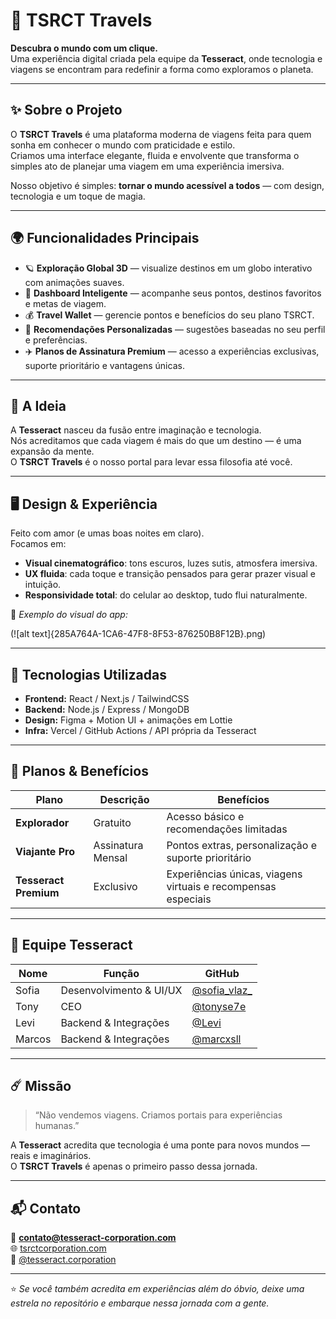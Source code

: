 # 🌌 TSRCT Travels

**Descubra o mundo com um clique.**  
Uma experiência digital criada pela equipe da **Tesseract**, onde tecnologia e viagens se encontram para redefinir a forma como exploramos o planeta.

---

## ✨ Sobre o Projeto

O **TSRCT Travels** é uma plataforma moderna de viagens feita para quem sonha em conhecer o mundo com praticidade e estilo.  
Criamos uma interface elegante, fluida e envolvente que transforma o simples ato de planejar uma viagem em uma experiência imersiva.

Nosso objetivo é simples: **tornar o mundo acessível a todos** — com design, tecnologia e um toque de magia.

---

## 🌍 Funcionalidades Principais

- 🪐 **Exploração Global 3D** — visualize destinos em um globo interativo com animações suaves.  
- 🧭 **Dashboard Inteligente** — acompanhe seus pontos, destinos favoritos e metas de viagem.  
- 💰 **Travel Wallet** — gerencie pontos e benefícios do seu plano TSRCT.  
- 💫 **Recomendações Personalizadas** — sugestões baseadas no seu perfil e preferências.  
- ✈️ **Planos de Assinatura Premium** — acesso a experiências exclusivas, suporte prioritário e vantagens únicas.

---

## 🧠 A Ideia

A **Tesseract** nasceu da fusão entre imaginação e tecnologia.  
Nós acreditamos que cada viagem é mais do que um destino — é uma expansão da mente.  
O **TSRCT Travels** é o nosso portal para levar essa filosofia até você.

---

## 🖥️ Design & Experiência

Feito com amor (e umas boas noites em claro).  
Focamos em:
- **Visual cinematográfico**: tons escuros, luzes sutis, atmosfera imersiva.  
- **UX fluida**: cada toque e transição pensados para gerar prazer visual e intuição.  
- **Responsividade total**: do celular ao desktop, tudo flui naturalmente.

📸 *Exemplo do visual do app:*

(![alt text]{285A764A-1CA6-47F8-8F53-876250B8F12B}.png)

---

## 🚀 Tecnologias Utilizadas

- **Frontend:** React / Next.js / TailwindCSS  
- **Backend:** Node.js / Express / MongoDB  
- **Design:** Figma + Motion UI + animações em Lottie  
- **Infra:** Vercel / GitHub Actions / API própria da Tesseract  

---

## 💎 Planos & Benefícios

| Plano | Descrição | Benefícios |
|-------|------------|------------|
| **Explorador** | Gratuito | Acesso básico e recomendações limitadas |
| **Viajante Pro** | Assinatura Mensal | Pontos extras, personalização e suporte prioritário |
| **Tesseract Premium** | Exclusivo | Experiências únicas, viagens virtuais e recompensas especiais |

---

## 👥 Equipe Tesseract

| Nome | Função | GitHub |
|------|--------|--------|
| Sofia | Desenvolvimento & UI/UX | [@sofia_vlaz_](https://github.com/sofiamasha) |
| Tony | CEO | [@tonyse7e](https://github.com/tony) |
| Levi | Backend & Integrações | [@Levi](https://github.com/Levi) |
| Marcos | Backend & Integrações | [@marcxsll](https://github.com/marcos) |

---

## ☄️ Missão

> “Não vendemos viagens. Criamos portais para experiências humanas.”

A **Tesseract** acredita que tecnologia é uma ponte para novos mundos — reais e imaginários.  
O **TSRCT Travels** é apenas o primeiro passo dessa jornada.

---

## 📬 Contato

📧 **contato@tesseract-corporation.com**  
🌐 [tsrctcorporation.com](https://tesseract-corporation.com/?fbclid=PAZXh0bgNhZW0CMTEAAadJtwxN3XFNOOnKoEHpoiZCzI6p-RNkEiQqWztuoSJ4ZwKCIipZ_gEv3vci_w_aem_dGhdkZBikC946YCxjzbLcw)  
📱 [@tesseract.corporation](https://www.instagram.com/tesseract.corporation/)

---

⭐ *Se você também acredita em experiências além do óbvio, deixe uma estrela no repositório e embarque nessa jornada com a gente.*
